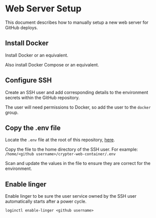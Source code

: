 ﻿# Web Server Setup

This document describes how to manually setup a new web server for GitHub deploys.

## Install Docker

Install Docker or an equivalent.

Also install Docker Compose or an equivalent.

## Configure SSH

Create an SSH user and add corresponding details to the environment secrets within the GitHub repository.

The user will need permissions to Docker, so add the user to the `docker` group.

## Copy the .env file

Locate the `.env` file at the root of this repository, [here](../../../.env).

Copy the file to the home directory of the SSH user. For example: `/home/<github username>/crypter-web-container/.env`

Scan and update the values in the file to ensure they are correct for the environment.

## Enable linger

Enable linger to be sure the user service owned by the SSH user automatically starts after a power cycle.

`loginctl enable-linger <github username>`
